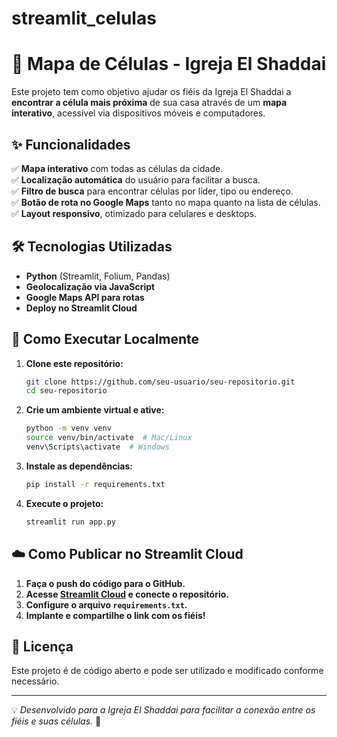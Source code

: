 # streamlit_celulas
# 📍 Mapa de Células - Igreja El Shaddai

Este projeto tem como objetivo ajudar os fiéis da Igreja El Shaddai a **encontrar a célula mais próxima** de sua casa através de um **mapa interativo**, acessível via dispositivos móveis e computadores.

## ✨ Funcionalidades
✅ **Mapa interativo** com todas as células da cidade.  
✅ **Localização automática** do usuário para facilitar a busca.  
✅ **Filtro de busca** para encontrar células por líder, tipo ou endereço.  
✅ **Botão de rota no Google Maps** tanto no mapa quanto na lista de células.  
✅ **Layout responsivo**, otimizado para celulares e desktops.  

## 🛠️ Tecnologias Utilizadas
- **Python** (Streamlit, Folium, Pandas)
- **Geolocalização via JavaScript**
- **Google Maps API para rotas**
- **Deploy no Streamlit Cloud**

## 🚀 Como Executar Localmente

1. **Clone este repositório:**
   ```bash
   git clone https://github.com/seu-usuario/seu-repositorio.git
   cd seu-repositorio
   ```

2. **Crie um ambiente virtual e ative:**
   ```bash
   python -m venv venv
   source venv/bin/activate  # Mac/Linux
   venv\Scripts\activate  # Windows
   ```

3. **Instale as dependências:**
   ```bash
   pip install -r requirements.txt
   ```

4. **Execute o projeto:**
   ```bash
   streamlit run app.py
   ```

## ☁️ Como Publicar no Streamlit Cloud
1. **Faça o push do código para o GitHub.**
2. **Acesse [Streamlit Cloud](https://share.streamlit.io/) e conecte o repositório.**
3. **Configure o arquivo `requirements.txt`.**
4. **Implante e compartilhe o link com os fiéis!**

## 📜 Licença
Este projeto é de código aberto e pode ser utilizado e modificado conforme necessário.

---
💡 *Desenvolvido para a Igreja El Shaddai para facilitar a conexão entre os fiéis e suas células.* 🙏


